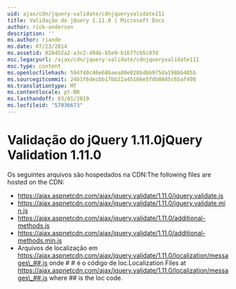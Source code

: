 ```yaml
---
uid: ajax/cdn/jquery-validate/cdnjqueryvalidate111
title: Validação do jQuery 1.11.0 | Microsoft Docs
author: rick-anderson
description: ''
ms.author: riande
ms.date: 07/23/2014
ms.assetid: 028452a2-a3c2-494b-b5e9-b1677cb5c07d
msc.legacyurl: /ajax/cdn/jquery-validate/cdnjqueryvalidate111
msc.type: content
ms.openlocfilehash: 594f40c46e686aea80e028bdbb975da198bb405b
ms.sourcegitcommit: 24b1f6decbb17bb22a45166e5fdb0845c65af498
ms.translationtype: MT
ms.contentlocale: pt-BR
ms.lasthandoff: 03/01/2019
ms.locfileid: "57036673"
---
```

<a name="jquery-validation-1110"></a><span data-ttu-id="83fb9-102">Validação do jQuery 1.11.0</span><span class="sxs-lookup"><span data-stu-id="83fb9-102">jQuery Validation 1.11.0</span></span>
====================
<span data-ttu-id="83fb9-103">Os seguintes arquivos são hospedados na CDN:</span><span class="sxs-lookup"><span data-stu-id="83fb9-103">The following files are hosted on the CDN:</span></span>

- https://ajax.aspnetcdn.com/ajax/jquery.validate/1.11.0/jquery.validate.js
- https://ajax.aspnetcdn.com/ajax/jquery.validate/1.11.0/jquery.validate.min.js
- https://ajax.aspnetcdn.com/ajax/jquery.validate/1.11.0/additional-methods.js
- https://ajax.aspnetcdn.com/ajax/jquery.validate/1.11.0/additional-methods.min.js
- <span data-ttu-id="83fb9-104">Arquivos de localização em https://ajax.aspnetcdn.com/ajax/jquery.validate/1.11.0/localization/messages\_##.js onde # # é o código de loc.</span><span class="sxs-lookup"><span data-stu-id="83fb9-104">Localization Files at https://ajax.aspnetcdn.com/ajax/jquery.validate/1.11.0/localization/messages\_##.js where ## is the loc code.</span></span>

